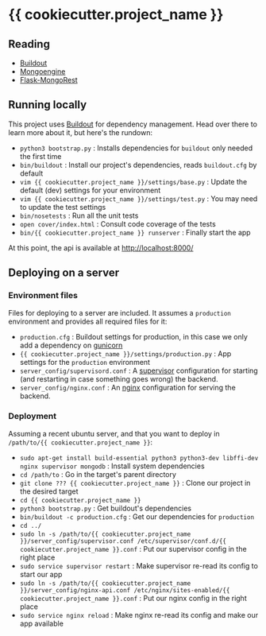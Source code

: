 # {{ cookiecutter.project_name }}

## Reading

- [Buildout](http://www.buildout.org)
- [Mongoengine](http://mongoengine.org/)
- [Flask-MongoRest](https://github.com/closeio/flask-mongorest)

## Running locally

This project uses [Buildout](http://www.buildout.org) for dependency management. Head over there to learn more about it, but here's the rundown:

* `python3 bootstrap.py` : Installs dependencies for `buildout` only needed the first time
* `bin/buildout` : Install our project's dependencies, reads `buildout.cfg` by default
* `vim {{ cookiecutter.project_name }}/settings/base.py` : Update the default (dev) settings for your environment
* `vim {{ cookiecutter.project_name }}/settings/test.py` : You may need to update the test settings
* `bin/nosetests` : Run all the unit tests
* `open cover/index.html` : Consult code coverage of the tests
* `bin/{{ cookiecutter.project_name }} runserver` : Finally start the app

At this point, the api is available at [http://localhost:8000/](http://localhost:8000/)

## Deploying on a server

### Environment files

Files for deploying to a server are included. It assumes a `production` environment and provides all required files for it:

* `production.cfg` : Buildout settings for production, in this case we only add a dependency on [gunicorn](http://gunicorn.org/)
* `{{ cookiecutter.project_name }}/settings/production.py` : App settings for the `production` environment
* `server_config/supervisord.conf` : A [supervisor](http://supervisord.org/) configuration for starting (and restarting in case something goes wrong) the backend.
* `server_config/nginx.conf` : An [nginx](https://www.nginx.com/) configuration for serving the backend.


### Deployment

Assuming a recent ubuntu server, and that you want to deploy in `/path/to/{{ cookiecutter.project_name }}`:

* `sudo apt-get install build-essential python3 python3-dev libffi-dev nginx supervisor mongodb` : Install system dependencies
* `cd /path/to` : Go in the target's parent directory
* `git clone ??? {{ cookiecutter.project_name }}` : Clone our project in the desired target
* `cd {{ cookiecutter.project_name }}`
* `python3 bootstrap.py` : Get buildout's dependencies
* `bin/buildout -c production.cfg` : Get our dependencies for `production`
* `cd ../`
* `sudo ln -s /path/to/{{ cookiecutter.project_name }}/server_config/supervisor.conf /etc/supervisor/conf.d/{{ cookiecutter.project_name }}.conf` : Put our supervisor config in the right place
* `sudo service supervisor restart` : Make supervisor re-read its config to start our app
* `sudo ln -s /path/to/{{ cookiecutter.project_name }}/server_config/nginx-api.conf /etc/nginx/sites-enabled/{{ cookiecutter.project_name }}.conf` : Put our nginx config in the right place
* `sudo service nginx reload` : Make nginx re-read its config and make our app available
